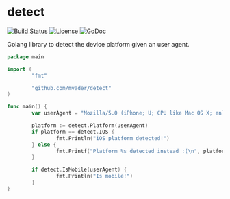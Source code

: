 # detect
[![Build Status](https://travis-ci.org/mvader/detect.svg?branch=master)](https://travis-ci.org/mvader/detect) [![License](http://img.shields.io/:license-mit-blue.svg)](http://doge.mit-license.org) [![GoDoc](https://godoc.org/github.com/mvader/detect?status.svg)](http://godoc.org/github.com/mvader/detect)

Golang library to detect the device platform given an user agent.

```go
package main 

import (
        "fmt"

        "github.com/mvader/detect"
)

func main() {
        var userAgent = "Mozilla/5.0 (iPhone; U; CPU like Mac OS X; en) AppleWebKit/420.1 (KHTML, like Gecko) Version/3.0 Mobile/4A102 Safari/419"

        platform := detect.Platform(userAgent)
        if platform == detect.IOS {
                fmt.Println("iOS platform detected!")
        } else {
                fmt.Printf("Platform %s detected instead :(\n", platform)
        }

        if detect.IsMobile(userAgent) {
                fmt.Println("Is mobile!")
        }
}
```
